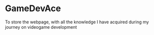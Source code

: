 # GameDevAce
To store the webpage, with all the knowledge I have acquired during my journey on videogame development
